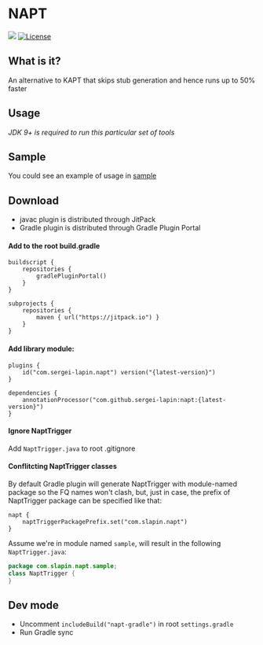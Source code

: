 # NAPT

[![](https://jitpack.io/v/sergei-lapin/napt.svg)](https://jitpack.io/#sergei-lapin/napt)
[![License](https://img.shields.io/badge/License-MIT-yellow.svg)](https://opensource.org/licenses/MIT)

## What is it?

An alternative to KAPT that skips stub generation and hence runs up to 50% faster

## Usage

*JDK 9+ is required to run this particular set of tools*

## Sample

You could see an example of usage in [sample](https://github.com/sergei-lapin/napt/blob/main/sample/build.gradle)

## Download
- javac plugin is distributed through JitPack
- Gradle plugin is distributed through Gradle Plugin Portal

#### Add to the root build.gradle

``` Gradle
buildscript {
    repositories {
        gradlePluginPortal()
    }
}

subprojects {
    repositories {
        maven { url("https://jitpack.io") }
    }
}
```

#### Add library module:

``` Gradle
plugins {
    id("com.sergei-lapin.napt") version("{latest-version}")
}

dependencies {
    annotationProcessor("com.github.sergei-lapin:napt:{latest-version}")
}
```

#### Ignore NaptTrigger

Add `NaptTrigger.java` to root .gitignore

#### Conflitcting NaptTrigger classes

By default Gradle plugin will generate NaptTrigger with module-named package so the FQ names won't clash, but, just in case, the prefix of NaptTrigger package can be specified like that:

``` Gradle
napt {
    naptTriggerPackagePrefix.set("com.slapin.napt")
}
```

Assume we're in module named `sample`, will result in the following `NaptTrigger.java`:

``` Java
package com.slapin.napt.sample;
class NaptTrigger {
}
```

## Dev mode

- Uncomment `includeBuild("napt-gradle")` in root `settings.gradle`
- Run Gradle sync
